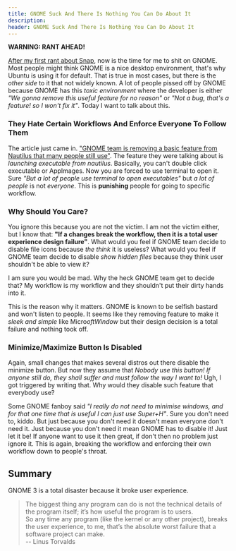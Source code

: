 ```yaml
---
title: GNOME Suck And There Is Nothing You Can Do About It
description:
header: GNOME Suck And There Is Nothing You Can Do About It
---
```


**WARNING: RANT AHEAD!**

[After my first rant about Snap](https://affanindo.github.io/snap-suck), now is the time for me to shit on GNOME. Most people might think GNOME is a nice desktop environment, that's why Ubuntu is using it for default. That is true in most cases, but there is the *other side* to it that not widely known. A lot of people pissed off by GNOME because GNOME has this *toxic environment* where the developer is either *"We gonna remove this useful feature for no reason"* or *"Not a bug, that's a feature! so I won't fix it"*. Today I want to talk about this.

### They Hate Certain Workflows And Enforce Everyone To Follow Them

The article just came in. ["GNOME team is removing a basic feature from Nautilus that many people still use"](https://gitlab.gnome.org/GNOME/nautilus/commit/3a22ed5b8e3bbc1c59ff3069ee79755168754916). The feature they were talking about is *launching executable from nautilus*. Basically, you can't double click executable or AppImages. Now you are forced to use terminal to open it. Sure *"But a lot of people use terminal to open executables"* but *a lot of people* is not *everyone*. This is **punishing** people for going to specific workflow.

### Why Should You Care?

You ignore this because you are not the victim. I am not the victim either, but I know that: **"If a changes break the workflow, then it is a total user experience design failure"**. What would you feel if GNOME team decide to disable file icons because *the think* it is useless? What would you feel if GNOME team decide to disable *show hidden files* because they think user shouldn't be able to view it?

I am sure you would be mad. Why the heck GNOME team get to decide that? My workflow is my workflow and they shouldn't put their dirty hands into it.

This is the reason why it matters. GNOME is known to be selfish bastard and won't listen to people. It seems like they removing feature to make it *sleek and simple* like Micro$oft Window$ but their design decision is a total failure and nothing took off.

### Minimize/Maximize Button Is Disabled

Again, small changes that makes several distros out there disable the minimize button. But now they assume that *Nobody use this button! If anyone still do, they shall suffer and must follow the way I want to!* Ugh, I got triggered by writing that. Why would they disable such feature that everybody use?

Some GNOME fanboy said *"I really do not need to minimise windows, and for that one time that is useful I can just use Super+H"*. Sure you don't need to, kiddo. But just because you don't need it doesn't mean everyone don't need it. Just because you don't need it mean GNOME has to disable it! Just let it be! If anyone want to use it then great, if don't then no problem just ignore it. This is again, breaking the workflow and enforcing their own workflow down to people's throat.

## Summary

GNOME 3 is a total disaster because it broke user experience.

> The biggest thing any program can do is not the technical details of the program itself; it’s how useful the program is to users.  
So any time any program (like the kernel or any other project), breaks the user experience, to me, that’s the absolute worst failure that a software project can make.  
-- Linus Torvalds

